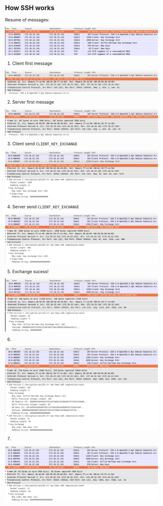 ## How SSH works

Resume of messages:

![](../../assets/ssh-resume.png)

1) Client first message

![](../../assets/ssh-1.png)

2) Server first message

![](../../assets/ssh-2.png)

3) Client send `CLIENT_KEY_EXCHANGE`

![](../../assets/ssh-3.png)

4) Server send `CLIENT_KEY_EXCHANGE`

![](../../assets/ssh-4.png)

5) Exchange sucess!

![](../../assets/ssh-5.png)

6)

![](../../assets/ssh-6.png)

7)

![](../../assets/ssh-7.png)
